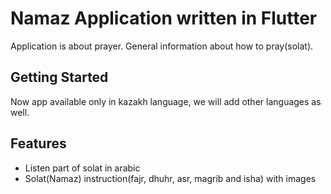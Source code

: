 # Namaz Application written in Flutter

Application is about prayer. General information about how to pray(solat).

## Getting Started
Now app available only in kazakh language, we will add other languages as well.

## Features
+ Listen part of solat in arabic
+ Solat(Namaz) instruction(fajr, dhuhr, asr, magrib and isha) with images
